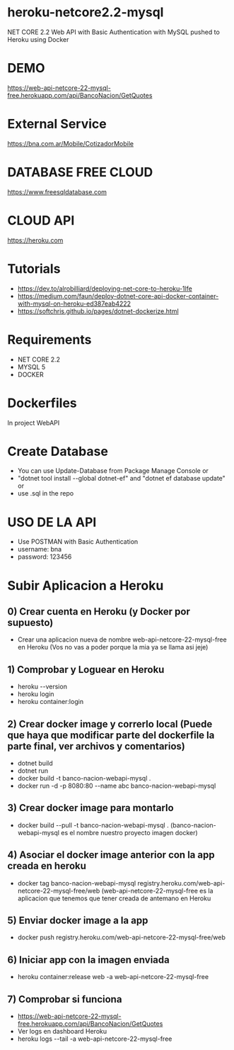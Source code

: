 # heroku-netcore2.2-mysql
NET CORE 2.2 Web API with Basic Authentication with MySQL pushed to Heroku using Docker

# DEMO
https://web-api-netcore-22-mysql-free.herokuapp.com/api/BancoNacion/GetQuotes

# External Service
https://bna.com.ar/Mobile/CotizadorMobile

# DATABASE FREE CLOUD
https://www.freesqldatabase.com

# CLOUD API
https://heroku.com

# Tutorials
- https://dev.to/alrobilliard/deploying-net-core-to-heroku-1lfe
- https://medium.com/faun/deploy-dotnet-core-api-docker-container-with-mysql-on-heroku-ed387eab4222
- https://softchris.github.io/pages/dotnet-dockerize.html

# Requirements
- NET CORE 2.2
- MYSQL 5
- DOCKER

# Dockerfiles
In project WebAPI

# Create Database
- You can use Update-Database from Package Manage Console or
- "dotnet tool install --global dotnet-ef" and "dotnet ef database update" or
- use .sql in the repo

# USO DE LA API
- Use POSTMAN with Basic Authentication 
- username: bna
- password: 123456

# Subir Aplicacion a Heroku

## 0) Crear cuenta en Heroku (y Docker por supuesto)
- Crear una aplicacion nueva de nombre web-api-netcore-22-mysql-free en Heroku (Vos no vas a poder porque la mia ya se llama asi jeje)

## 1) Comprobar y Loguear en Heroku
- heroku --version
- heroku login
- heroku container:login

## 2) Crear docker image y correrlo local (Puede que haya que modificar parte del dockerfile la parte final, ver archivos y comentarios)
- dotnet build
- dotnet run
- docker build -t banco-nacion-webapi-mysql .
- docker run -d -p 8080:80 --name abc banco-nacion-webapi-mysql

## 3) Crear docker image para montarlo
- docker build --pull -t banco-nacion-webapi-mysql . (banco-nacion-webapi-mysql es el nombre nuestro proyecto imagen docker)

## 4) Asociar el docker image anterior con la app creada en heroku
- docker tag banco-nacion-webapi-mysql registry.heroku.com/web-api-netcore-22-mysql-free/web (web-api-netcore-22-mysql-free es la aplicacion que tenemos que tener creada de antemano en Heroku

## 5) Enviar docker image a la app
- docker push registry.heroku.com/web-api-netcore-22-mysql-free/web

## 6) Iniciar app con la imagen enviada
- heroku container:release web -a web-api-netcore-22-mysql-free

## 7) Comprobar si funciona
- https://web-api-netcore-22-mysql-free.herokuapp.com/api/BancoNacion/GetQuotes
- Ver logs en dashboard Heroku
- heroku logs --tail -a web-api-netcore-22-mysql-free
